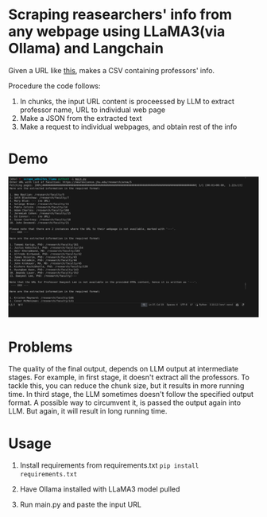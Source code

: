 # Scraping reasearchers' info from any webpage using LLaMA3(via Ollama) and Langchain
Given a URL like [this](https://neuroscience.jhu.edu/research/faculty), makes a CSV containing professors' info.

Procedure the code follows:
1. In chunks, the input URL content is proceessed by LLM to extract professor name, URL to individual web page
2. Make a JSON from the extracted text
3. Make a request to individual webpages, and obtain rest of the info

# Demo
![gif demo](scraper_demo.gif)

# Problems
 The quality of the final output, depends on LLM output at intermediate stages. For example, in first stage, it doesn't extract all the professors. To tackle this, you can reduce the chunk size, but it results in more running time. In third stage, the LLM sometimes doesn't follow the specified output format. A possible way to circumvent it, is passed the output again into LLM. But again, it will result in long running time.


# Usage
1. Install requirements from requirements.txt
`pip install requirements.txt`

2. Have Ollama installed with LLaMA3 model pulled

3. Run main.py and paste the input URL